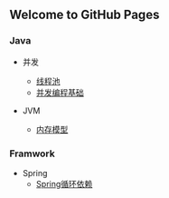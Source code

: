 ## Welcome to GitHub Pages

###  

### Java
- 并发
  - [线程池](https://github.com/zz418172370oop/zhuanglegezhi.github.io/blob/master/Java/%E5%B9%B6%E5%8F%91/%E7%BA%BF%E7%A8%8B%E6%B1%A0.md)
  - [并发编程基础](https://github.com/zz418172370oop/zhuanglegezhi.github.io/blob/master/Java/%E5%B9%B6%E5%8F%91/%E7%BA%BF%E7%A8%8B%E6%B1%A0.md)

- JVM
  - [内存模型](https://github.com/zz418172370oop/zhuanglegezhi.github.io/blob/master/Java/JVM%20/%E5%86%85%E5%AD%98%E6%A8%A1%E5%9E%8B.md)

### Framwork

- Spring
  - [Spring循环依赖](https://github.com/zz418172370oop/zhuanglegezhi.github.io/blob/master/framework/Spring/Spring%E5%BE%AA%E7%8E%AF%E4%BE%9D%E8%B5%96.md)

